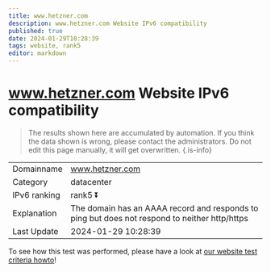 ```yaml
---
title: www.hetzner.com
description: www.hetzner.com Website IPv6 compatibility
published: true
date: 2024-01-29T10:28:39
tags: website, rank5
editor: markdown
---
```


# www.hetzner.com Website IPv6 compatibility

> The results shown here are accumulated by automation. If you think the data shown is wrong, please contact the administrators. 
> Do not edit this page manually, it will get overwritten.
{.is-info}


|   |   |
| - | - |
| Domainname | www.hetzner.com
| Category | datacenter |
| IPv6 ranking | rank5 :arrow_double_down: |
| Explanation | The domain has an AAAA record and responds to ping but does not respond to neither http/https |
| Last Update | 2024-01-29 10:28:39 |

To see how this test was performed, please have a look at [our website test criteria howto](/howto/testcriteria/website)!

